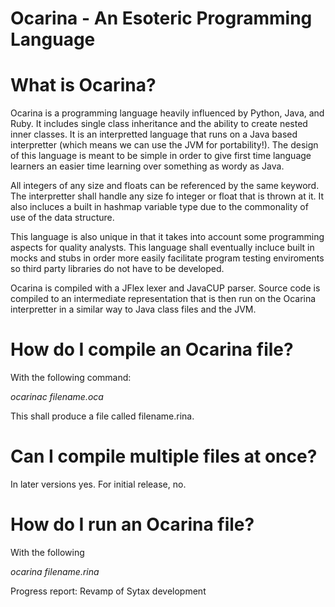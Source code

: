 # Ocarina - An Esoteric Programming Language

# What is Ocarina?
Ocarina is a programming language heavily influenced by Python, Java, and Ruby. It includes single class inheritance and the ability to create nested
inner classes. It is an interpretted language that runs on a Java based interpretter (which means we can use the JVM for portability!). The design of
this language is meant to be simple in order to give first time language learners an easier time learning over something as wordy as Java.

All integers of any size and floats can be referenced by the same keyword. The interpretter shall handle any size fo integer or float that is thrown at
it. It also incluces a built in hashmap variable type due to the commonality of use of the data structure. 

This language is also unique in that it takes into account some programming aspects for quality analysts. This language shall eventually incluce built in
mocks and stubs in order more easily facilitate program testing enviroments so third party libraries do not have to be developed.

Ocarina is compiled with a JFlex lexer and JavaCUP parser. Source code is compiled to an intermediate representation that is then run on the Ocarina 
interpretter in a similar way to Java class files and the JVM.

# How do I compile an Ocarina file?
With the following command:

*ocarinac filename.oca*

This shall produce a file called filename.rina.

# Can I compile multiple files at once?
In later versions yes. For initial release, no.

# How do I run an Ocarina file?
With the following 

*ocarina filename.rina*

Progress report:
Revamp of Sytax development
